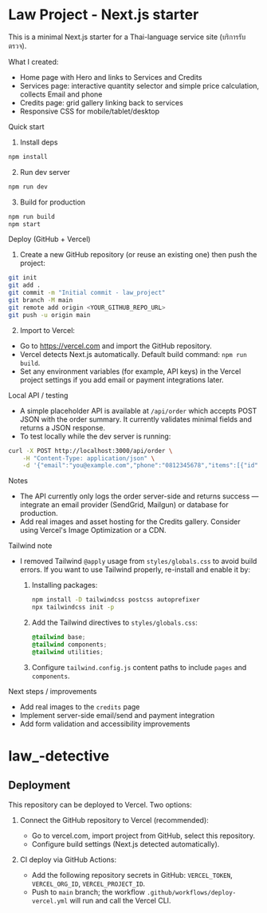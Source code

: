 # Law Project - Next.js starter

This is a minimal Next.js starter for a Thai-language service site (บริการรับตรวจ).

What I created:

- Home page with Hero and links to Services and Credits
- Services page: interactive quantity selector and simple price calculation, collects Email and phone
- Credits page: grid gallery linking back to services
- Responsive CSS for mobile/tablet/desktop

Quick start

1. Install deps

```bash
npm install
```

2. Run dev server

```bash
npm run dev
```

3. Build for production

```bash
npm run build
npm start
```

Deploy (GitHub + Vercel)

1. Create a new GitHub repository (or reuse an existing one) then push the project:

```bash
git init
git add .
git commit -m "Initial commit - law_project"
git branch -M main
git remote add origin <YOUR_GITHUB_REPO_URL>
git push -u origin main
```

2. Import to Vercel:

- Go to https://vercel.com and import the GitHub repository.
- Vercel detects Next.js automatically. Default build command: `npm run build`.
- Set any environment variables (for example, API keys) in the Vercel project settings if you add email or payment integrations later.

Local API / testing

- A simple placeholder API is available at `/api/order` which accepts POST JSON with the order summary. It currently validates minimal fields and returns a JSON response.
- To test locally while the dev server is running:

```bash
curl -X POST http://localhost:3000/api/order \
    -H "Content-Type: application/json" \
    -d '{"email":"you@example.com","phone":"0812345678","items":[{"id":"deposit","qty":1}]}'
```

Notes

- The API currently only logs the order server-side and returns success — integrate an email provider (SendGrid, Mailgun) or database for production.
- Add real images and asset hosting for the Credits gallery. Consider using Vercel's Image Optimization or a CDN.

Tailwind note

- I removed Tailwind `@apply` usage from `styles/globals.css` to avoid build errors. If you want to use Tailwind properly, re-install and enable it by:

  1. Installing packages:

     ```bash
     npm install -D tailwindcss postcss autoprefixer
     npx tailwindcss init -p
     ```

  2. Add the Tailwind directives to `styles/globals.css`:

     ```css
     @tailwind base;
     @tailwind components;
     @tailwind utilities;
     ```

  3. Configure `tailwind.config.js` content paths to include `pages` and `components`.

Next steps / improvements

- Add real images to the `credits` page
- Implement server-side email/send and payment integration
- Add form validation and accessibility improvements
# law_-detective

Deployment
----------

This repository can be deployed to Vercel. Two options:

1) Connect the GitHub repository to Vercel (recommended):
   - Go to vercel.com, import project from GitHub, select this repository.
   - Configure build settings (Next.js detected automatically).

2) CI deploy via GitHub Actions:
   - Add the following repository secrets in GitHub: `VERCEL_TOKEN`, `VERCEL_ORG_ID`, `VERCEL_PROJECT_ID`.
   - Push to `main` branch; the workflow `.github/workflows/deploy-vercel.yml` will run and call the Vercel CLI.

